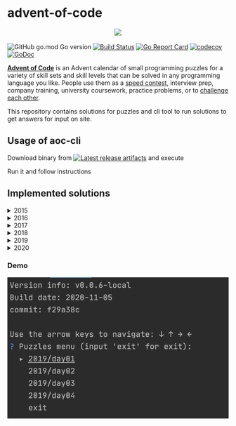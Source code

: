 # advent-of-code
<p align="center">
    <img src="https://user-images.githubusercontent.com/16360374/49324718-7954f100-f4e8-11e8-8ef6-1b701afc504f.png" width="225"/>
</p>  


![GitHub go.mod Go version](https://img.shields.io/github/go-mod/go-version/obalunenko/advent-of-code)
[![Build Status](https://travis-ci.com/obalunenko/advent-of-code.svg?branch=master)](https://travis-ci.com/obalunenko/advent-of-code)
[![Go Report Card](https://goreportcard.com/badge/github.com/obalunenko/advent-of-code)](https://goreportcard.com/report/github.com/obalunenko/advent-of-code)
[![codecov](https://codecov.io/gh/obalunenko/advent-of-code/branch/master/graph/badge.svg)](https://codecov.io/gh/obalunenko/advent-of-code)
[![GoDoc](https://godoc.org/github.com/obalunenko/advent-of-code?status.svg)](https://godoc.org/github.com/obalunenko/advent-of-code)


[**Advent of Code**](http://adventofcode.com/) is an Advent calendar of small programming puzzles for a variety of skill sets and skill levels that can be solved in any programming language you like. People use them as a [speed contest](https://adventofcode.com/2019/leaderboard), interview prep, company training, university coursework, practice problems, or to [challenge each other](https://www.reddit.com/r/adventofcode/search?q=flair%3Aupping&restrict_sr=on).

This repository contains solutions for puzzles and cli tool to run solutions to get answers for input on site.

## Usage of aoc-cli

Download binary from [![Latest release artifacts](https://img.shields.io/badge/artifacts-download-blue.svg)](https://github.com/obalunenko/advent-of-code/releases/latest)
and execute

Run it and follow instructions

## Implemented solutions

<details>
  <summary>2015</summary>  
    
  - [ ] Day 1: Not Quite Lisp
  - [ ] Day 2: I Was Told There Would Be No Math
  - [ ] Day 3: Perfectly Spherical Houses in a Vacuum
  - [ ] Day 4: The Ideal Stocking Stuffer
  - [ ] Day 5: Doesn't He Have Intern-Elves For This?
  - [ ] Day 6: Probably a Fire Hazard
  - [ ] Day 7: Some Assembly Required
  - [ ] Day 8: Matchsticks
  - [ ] Day 9: All in a Single Night
  - [ ] Day 10: Elves Look, Elves Say
  - [ ] Day 11: Corporate Policy
  - [ ] Day 12: JSAbacusFramework.io
  - [ ] Day 13: Knights of the Dinner Table
  - [ ] Day 14: Reindeer Olympics
  - [ ] Day 15: Science for Hungry People
  - [ ] Day 16: Aunt Sue
  - [ ] Day 17: No Such Thing as Too Much
  - [ ] Day 18: Like a GIF For Your Yard
  - [ ] Day 19: Medicine for Rudolph
  - [ ] Day 20: Infinite Elves and Infinite Houses
  - [ ] Day 21: RPG Simulator 20XX
  - [ ] Day 22: Wizard Simulator 20XX
  - [ ] Day 23: Opening the Turing Lock
  - [ ] Day 24: It Hangs in the Balance
  - [ ] Day 25: Let It Snow
    
</details>


<details>
  <summary>2016</summary>  
    
  - [ ] Day 1: No Time for a Taxicab
  - [ ] Day 2: Bathroom Security
  - [ ] Day 3: Squares With Three Sides
  - [ ] Day 4: Security Through Obscurity
  - [ ] Day 5: How About a Nice Game of Chess?
  - [ ] Day 6: Signals and Noise
  - [ ] Day 7: Internet Protocol Version 7
  - [ ] Day 8: Two-Factor Authentication
  - [ ] Day 9: Explosives in Cyberspace
  - [ ] Day 10: Balance Bots
  - [ ] Day 11: Radioisotope Thermoelectric Generators
  - [ ] Day 12: Leonardo's Monorail
  - [ ] Day 13: A Maze of Twisty Little Cubicles
  - [ ] Day 14: One-Time Pad
  - [ ] Day 15: Timing is Everything
  - [ ] Day 16: Dragon Checksum
  - [ ] Day 17: Two Steps Forward
  - [ ] Day 18: Like a Rogue
  - [ ] Day 19: An Elephant Named Joseph
  - [ ] Day 20: Firewall Rules
  - [ ] Day 21: Scrambled Letters and Hash
  - [ ] Day 22: Grid Computing
  - [ ] Day 23: Safe Cracking
  - [ ] Day 24: Air Duct Spelunking
  - [ ] Day 25: Clock Signal
    
</details>

<details>
  <summary>2017</summary>  
    
  - [ ] Day 1: Inverse Captcha
  - [ ] Day 2: Corruption Checksum
  - [ ] Day 3: Spiral Memory
  - [ ] Day 4: High-Entropy Passphrases
  - [ ] Day 5: A Maze of Twisty Trampolines, All Alike
  - [ ] Day 6: Memory Reallocation
  - [ ] Day 7: Recursive Circus
  - [ ] Day 8: I Heard You Like Registers
  - [ ] Day 9: Stream Processing
  - [ ] Day 10: Knot Hash
  - [ ] Day 11: Hex Ed
  - [ ] Day 12: Digital Plumber
  - [ ] Day 13: Packet Scanners
  - [ ] Day 14: Disk Defragmentation
  - [ ] Day 15: Dueling Generators
  - [ ] Day 16: Permutation Promenade
  - [ ] Day 17: Spinlock
  - [ ] Day 18: Duet
  - [ ] Day 19: A Series of Tubes
  - [ ] Day 20: Particle Swarm
  - [ ] Day 21: Fractal Art
  - [ ] Day 22: Sporifica Virus
  - [ ] Day 23: Coprocessor Conflagration
  - [ ] Day 24: Electromagnetic Moat
  - [ ] Day 25: The Halting Problem
    
</details>

<details>
  <summary>2018</summary>  
    
  - [ ] Day 1: Chronal Calibration
  - [ ] Day 2: Inventory Management System
  - [ ] Day 3: No Matter How You Slice It
  - [ ] Day 4: Repose Record
  - [ ] Day 5: Alchemical Reduction
  - [ ] Day 6: Chronal Coordinates
  - [ ] Day 7: The Sum of Its Parts
  - [ ] Day 8: Memory Maneuver
  - [ ] Day 9: Marble Mania
  - [ ] Day 10: The Stars Align
  - [ ] Day 11: Chronal Charge
  - [ ] Day 12: Subterranean Sustainability
  - [ ] Day 13: Mine Cart Madness
  - [ ] Day 14: Chocolate Charts
  - [ ] Day 15: Beverage Bandits
  - [ ] Day 16: Chronal Classification
  - [ ] Day 17: Reservoir Research
  - [ ] Day 18: Settlers of The North Pole
  - [ ] Day 19: Go With The Flow
  - [ ] Day 20: A Regular Map
  - [ ] Day 21: Chronal Conversion
  - [ ] Day 22: Mode Maze
  - [ ] Day 23: Experimental Emergency Teleportation
  - [ ] Day 24: Immune System Simulator 20XX
  - [ ] Day 25: Four-Dimensional Adventure
  
</details>


<details>
  <summary>2019</summary>  
    
  - [x] Day 1: The Tyranny of the Rocket Equation
  - [x] Day 2: 1202 Program Alarm
  - [x] Day 3: Crossed Wires
  - [x] Day 4: Secure Container
  - [ ] Day 5: Sunny with a Chance of Asteroids
  - [ ] Day 6: Universal Orbit Map
  - [ ] Day 7: Amplification Circuit
  - [ ] Day 8: Space Image Format
  - [ ] Day 9: Sensor Boost
  - [ ] Day 10: Monitoring Station
  - [ ] Day 11: Space Police
  - [ ] Day 12: The N-Body Problem
  - [ ] Day 13: Care Package
  - [ ] Day 14: Space Stoichiometry
  - [ ] Day 15: Oxygen System
  - [ ] Day 16: Flawed Frequency Transmission
  - [ ] Day 17: Set and Forget
  - [ ] Day 18: Many-Worlds Interpretation
  - [ ] Day 19: Tractor Beam
  - [ ] Day 20: Donut Maze
  - [ ] Day 21: Springdroid Adventure
  - [ ] Day 22: Slam Shuffle
  - [ ] Day 23: Category Six
  - [ ] Day 24: Planet of Discord
  - [ ] Day 25: Cryostasis
    
</details>


<details>
  <summary>2020</summary>  
    
  - [x] Day 1: Report Repair
  - [ ] Day 2: Password Philosophy
  - [ ] Day 3: Toboggan Trajectory
  - [ ] Day 4: Passport Processing
  - [ ] Day 5: Binary Boarding
  - [ ] Day 6: Custom Customs
    
</details>

### Demo

![cli demo](assets/images/demo.png)
